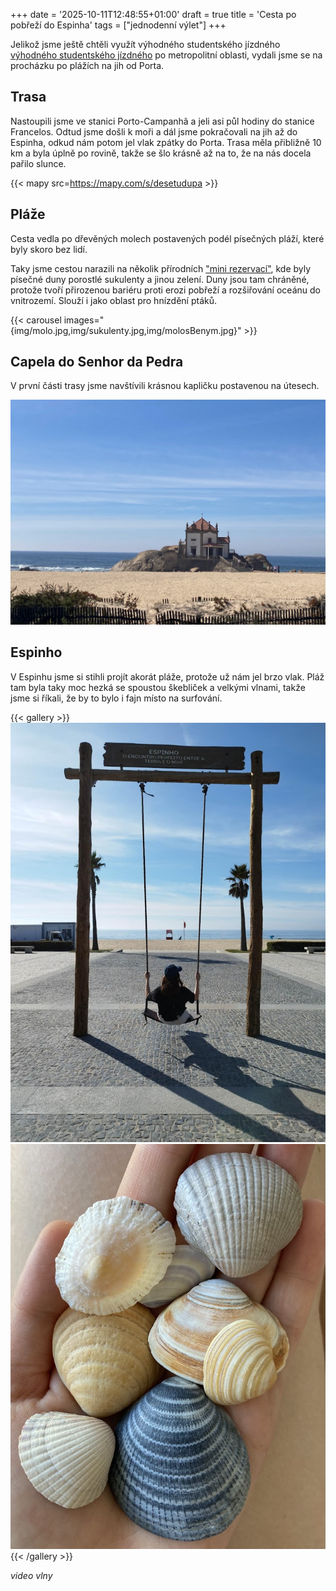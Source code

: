 +++
date = '2025-10-11T12:48:55+01:00'
draft = true
title = 'Cesta po pobřeží do Espinha'
tags = ["jednodenní výlet"]
+++

Jelikož jsme ještě chtěli využít výhodného studentského jízdného [výhodného studentského jízdného](https://andante.pt/en/purchase/silver-andante/) po metropolitní oblasti, vydali jsme se na procházku po plážích na jih od Porta.

## Trasa

Nastoupili jsme ve stanici Porto-Campanhã a jeli asi půl hodiny do stanice Francelos. Odtud jsme došli k moři a dál jsme pokračovali na jih až do Espinha, odkud nám potom jel vlak zpátky do Porta. Trasa měla přibližně 10 km a byla úplně po rovině, takže se šlo krásně až na to, že na nás docela pařilo slunce.

{{< mapy src=https://mapy.com/s/desetudupa >}}

## Pláže

Cesta vedla po dřevěných molech postavených podél písečných pláží, které byly skoro bez lidí. 

Taky jsme cestou narazili na několik přírodních ["mini rezervací"](https://parquebiologico.pt/parque-dunas-da-aguda), kde byly písečné duny porostlé sukulenty a jinou zelení. Duny jsou tam chráněné, protože tvoří přirozenou bariéru proti erozi pobřeží a rozšiřování oceánu do vnitrozemí. Slouží i jako oblast pro hnízdění ptáků. 

{{< carousel images="{img/molo.jpg,img/sukulenty.jpg,img/molosBenym.jpg}" >}}


## Capela do Senhor da Pedra

V první části trasy jsme navštívili krásnou kapličku postavenou na útesech.

![kaple](img/kaple.jpg)


## Espinho

V Espinhu jsme si stihli projít akorát pláže, protože už nám jel brzo vlak. Pláž tam byla taky moc hezká se spoustou škebliček a velkými vlnami, takže jsme si říkali, že by to bylo i fajn místo na surfování.

{{< gallery >}}
  <img src="img/houpacka.jpg" class="grid-w50" />
  <img src="img/skeble.jpg" class="grid-w50" />
{{< /gallery >}}

*video vlny*